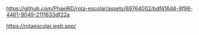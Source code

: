 https://github.com/PhaelRD/rota-escolar/assets/69764002/bdf416d4-9f98-4461-9049-2111633df22a

https://rotaescolar.web.app/

